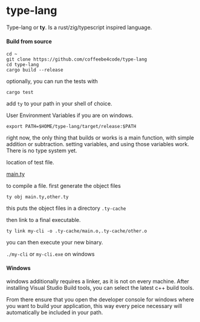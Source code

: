 # type-lang

Type-lang or __ty__. Is a rust/zig/typescript inspired language.

#### Build from source

```
cd ~
git clone https://github.com/coffeebe4code/type-lang
cd type-lang
cargo build --release
```

optionally, you can run the tests with

```
cargo test
```

add `ty` to your path in your shell of choice.

User Environment Variables if you are on windows.

```
export PATH=$HOME/type-lang/target/release:$PATH
```

right now, the only thing that builds or works is a main function, with simple addition or subtraction. setting variables, and using those variables work. There is no type system yet.

location of test file.

[main.ty](./test/main.ty)

to compile a file. first generate the object files

`ty obj main.ty,other.ty`

this puts the object files in a directory `.ty-cache`

then link to a final executable.

`ty link my-cli -o .ty-cache/main.o,.ty-cache/other.o`

you can then execute your new binary.

`./my-cli` or `my-cli.exe` on windows

#### Windows

windows additionally requires a linker, as it is not on every machine. After installing Visual Studio Build tools, you can select the latest c++ build tools.

From there ensure that you open the developer console for windows where you want to build your application, this way every peice necessary will automatically be included in your path.
